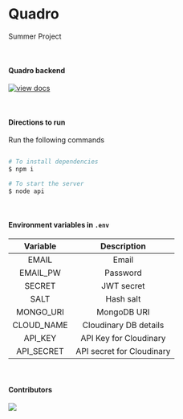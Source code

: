 # Quadro
Summer Project 

<br>

#### Quadro backend

[![view docs](https://img.shields.io/badge/docs-view%20API%20documentation-orange.svg)](https://documenter.getpostman.com/view/6334076/S1a1bUuq?version=latest)

<br>

#### Directions to run
Run the following commands 

```bash

# To install dependencies
$ npm i

# To start the server
$ node api

```

<br>

#### Environment variables in `.env`

| Variable | Description |
|:--------:|:------------:|
| EMAIL | Email |
| EMAIL_PW | Password |
| SECRET | JWT secret |
| SALT | Hash salt |
| MONGO_URI | MongoDB URI |
| CLOUD_NAME | Cloudinary DB details |
| API_KEY | API Key for Cloudinary |
| API_SECRET | API secret for Cloudinary |

<br>

#### Contributors

<a href="https://github.com/nikhils4/quadro/graphs/contributors">
  <img src="https://contributors-img.firebaseapp.com/image?repo=nikhils4/quadro" />
</a>
